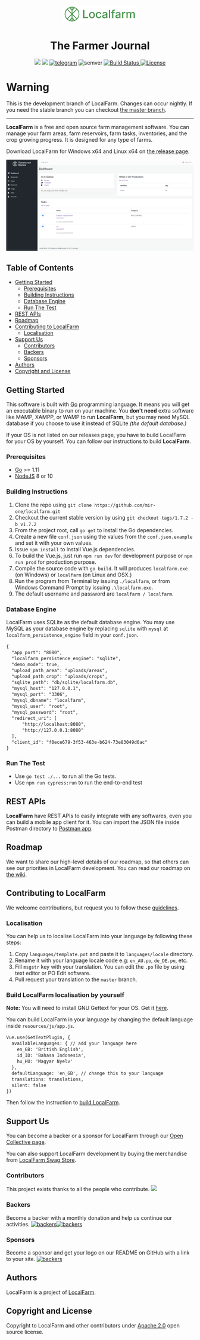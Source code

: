 <div align="center">
    <img src="resources/images/logobig.png" alt="LocalFarm The Farmer Journal" width="200">
    <h1>The Farmer Journal</h1>
    <img src="https://opencollective.com/localfarm/tiers/backer/badge.svg?label=backer&color=brightgreen" />
    <img src="https://opencollective.com/localfarm/tiers/sponsor/badge.svg?label=sponsor&color=brightgreen" />
    <a href="https://t.me/mirlocalfarm"><img src="https://img.shields.io/badge/Telegram-blue.svg?logo=telegram&style=flat&label=chat%20on" alt="telegram"></a>
    <img src="https://img.shields.io/badge/semver-1.7.2-green.svg?maxAge=2592000" alt="semver">
    <a href="https://travis-ci.com/mir-one/localfarm">
      <img src="https://travis-ci.com/mir-one/localfarm.svg?branch=master" alt="Build Status">
    </a>
    <a href="https://opensource.org/licenses/Apache-2.0" target="_blank"><img src="https://img.shields.io/badge/License-Apache%202.0-blue.svg" alt="License"></a>
</div>

# Warning

This is the development branch of LocalFarm. Changes can occur nightly. If you need the stable branch you can checkout [the master branch](https://github.com/mir-one/localfarm/tree/master).

---

**LocalFarm** is a free and open source farm management software. You can manage your farm areas, farm reservoirs, farm tasks, inventories, and the crop growing progress. It is designed for any type of farms.

Download LocalFarm for Windows x64 and Linux x64 on [the release page](https://github.com/mir-one/localfarm/releases/tag/1.7.1).

![Screenshot](screenshot.PNG)

## Table of Contents

* [Getting Started](#getting-started)
    * [Prerequisites](#prerequisites)
    * [Building Instructions](#building-instructions)
    * [Database Engine](#database-engine)
    * [Run The Test](#run-the-test)
* [REST APIs](#rest-apis)
* [Roadmap](#roadmap)
* [Contributing to LocalFarm](#contributing-to-localfarm)
    * [Localisation](#localisation)
* [Support Us](#support-us)
    * [Contributors](#contributors)
    * [Backers](#backers)
    * [Sponsors](#sponsors)
* [Authors](#authors)
* [Copyright and License](#copyright-and-license)

## Getting Started

This software is built with [Go](https://golang.org) programming language. It means you will get an executable binary to run on your machine. You **don't need** extra software like MAMP, XAMPP, or WAMP to run **LocalFarm**, but you may need MySQL database if you choose to use it instead of SQLite *(the default database.)*

If your OS is not listed on our releases page, you have to build LocalFarm for your OS by yourself. You can follow our instructions to build **LocalFarm**.

### Prerequisites
- [Go](https://golang.org) >= 1.11
- [NodeJS](https://nodejs.org/en/) 8 or 10

### Building Instructions
1. Clone the repo using `git clone https://github.com/mir-one/localfarm.git`
2. Checkout the current stable version by using `git checkout tags/1.7.2 -b v1.7.2`
3. From the project root, call `go get` to install the Go dependencies.
4. Create a new file `conf.json` using the values from the `conf.json.example` and set it with your own values.
5. Issue `npm install` to install Vue.js dependencies.
6. To build the Vue.js, just run `npm run dev` for development purpose or `npm run prod` for production purpose.
7. Compile the source code with `go build`. It will produces `localfarm.exe` (on Windows) or `localfarm` (on Linux and OSX.)
8. Run the program from Terminal by issuing `./localfarm`, or from Windows Command Prompt by issuing `.\localfarm.exe`.
9. The default username and password are `localfarm / localfarm`.

### Database Engine

LocalFarm uses SQLite as the default database engine. You may use MySQL as your database engine by replacing `sqlite` with `mysql` at `localfarm_persistence_engine` field in your `conf.json`.

```
{
  "app_port": "8080",
  "localfarm_persistence_engine": "sqlite",
  "demo_mode": true,
  "upload_path_area": "uploads/areas",
  "upload_path_crop": "uploads/crops",
  "sqlite_path": "db/sqlite/localfarm.db",
  "mysql_host": "127.0.0.1",
  "mysql_port": "3306",
  "mysql_dbname": "localfarm",
  "mysql_user": "root",
  "mysql_password": "root",
  "redirect_uri": [
      "http://localhost:8080",
      "http://127.0.0.1:8080"
  ],
  "client_id": "f0ece679-3f53-463e-b624-73e83049d6ac"
}
```

### Run The Test
- Use `go test ./...` to run all the Go tests.
- Use `npm run cypress:run` to run the end-to-end test

## REST APIs
**LocalFarm** have REST APIs to easily integrate with any softwares, even you can build a mobile app client for it. You can import the JSON file inside Postman directory to [Postman app](https://www.getpostman.com).
## Roadmap

We want to share our high-level details of our roadmap, so that others can see our priorities in LocalFarm development. You can read our roadmap on [the wiki](https://github.com/mir-one/localfarm/wiki/Roadmap).

## Contributing to LocalFarm

We welcome contributions, but request you to follow these [guidelines](contributing.md).

### Localisation

You can help us to localise LocalFarm into your language by following these steps:

1. Copy `languages/template.pot` and paste it to `languages/locale` directory.
2. Rename it with your language locale code e.g: `en_AU.po`, `de_DE.po`, etc.
3. Fill `msgstr` key with your translation. You can edit the `.po` file by using text editor or PO Edit software.
4. Pull request your translation to the `master` branch.

### Build LocalFarm localisation by yourself

**Note:** You will need to install GNU Gettext for your OS. Get it [here](https://www.gnu.org/software/gettext/).

You can build LocalFarm in your language by changing the default language inside `resources/js/app.js`.

```
Vue.use(GetTextPlugin, {
  availableLanguages: { // add your language here
    en_GB: 'British English',
    id_ID: 'Bahasa Indonesia',
    hu_HU: 'Magyar Nyelv'
  },
  defaultLanguage: 'en_GB', // change this to your language
  translations: translations,
  silent: false
})
```

Then follow the instruction to [build LocalFarm](#building-instructions).

## Support Us

You can become a backer or a sponsor for LocalFarm through our [Open Collective page](https://opencollective.com/localfarm).

You can also support LocalFarm development by buying the merchandise from [LocalFarm Swag Store](https://teespring.com/stores/localfarm).

### Contributors

This project exists thanks to all the people who contribute.
<a href="https://github.com/mir-one/localfarm/graphs/contributors"><img src="https://opencollective.com/localfarm/contributors.svg?width=890&button=false" /></a>

### Backers

Become a backer with a monthly donation and help us continue our activities. <a href="https://opencollective.com/localfarm"><img src="https://opencollective.com/localfarm/backers.svg?width=890&button=false" alt="backers"><img src="https://opencollective.com/localfarm/tiers/backer.svg?avatarHeight=36&width=600" alt="backers"></a>

### Sponsors

Become a sponsor and get your logo on our README on GitHub with a link to your site. <a href="https://opencollective.com/localfarm"><img src="https://opencollective.com/localfarm/tiers/sponsor.svg?avatarHeight=36&width=600" alt="backers"></a>

## Authors

LocalFarm is a project of [LocalFarm](https://mir.one/localfarm).

## Copyright and License

Copyright to LocalFarm and other contributors under [Apache 2.0](https://github.com/mir-one/localfarm/blob/master/LICENSE) open source license.
